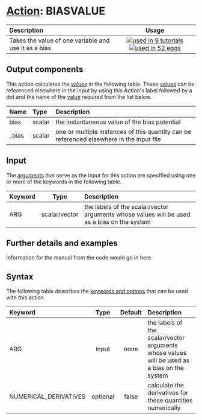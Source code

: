 # [Action](actions.md): BIASVALUE

| Description    | Usage |
|:--------|:--------:|
| Takes the value of one variable and use it as a bias | [![used in 9 tutorials](https://img.shields.io/badge/tutorials-9-green.svg)](https://www.plumed-tutorials.org/browse.html?search=BIASVALUE)[![used in 52 eggs](https://img.shields.io/badge/nest-52-green.svg)](https://www.plumed-nest.org/browse.html?search=BIASVALUE) | 

## Output components

This action calculates the [values](pecifying_arguments.html) in the following table.  These [values](pecifying_arguments.html) can be referenced elsewhere in the input by using this Action's label followed by a dot and the name of the [value](pecifying_arguments.html) required from the list below.

| Name | Type | Description |
|:-------|:-----|:-------|
| bias | scalar | the instantaneous value of the bias potential | 
| _bias | scalar | one or multiple instances of this quantity can be referenced elsewhere in the input file | 


## Input

The [arguments](specifying_arguments.html) that serve as the input for this action are specified using one or more of the keywords in the following table.

| Keyword |  Type | Description |
|:--------|:------:|:-----------|
| ARG | scalar/vector | the labels of the scalar/vector arguments whose values will be used as a bias on the system |


## Further details and examples 
Information for the manual from the code would go in here 
## Syntax 
The following table describes the [keywords and options](parsing.md) that can be used with this action 

| Keyword | Type | Default | Description |
|:-------|:----:|:-------:|:-----------|
| ARG | input | none | the labels of the scalar/vector arguments whose values will be used as a bias on the system |
| NUMERICAL_DERIVATIVES | optional | false |  calculate the derivatives for these quantities numerically |
